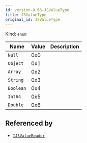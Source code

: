 ```yaml
---
id: version-0.63-JSValueType
title: JSValueType
original_id: JSValueType
---
```


Kind: `enum`

| Name |  Value | Description |
|--|--|--|
|`Null` | 0x0  |  |
|`Object` | 0x1  |  |
|`Array` | 0x2  |  |
|`String` | 0x3  |  |
|`Boolean` | 0x4  |  |
|`Int64` | 0x5  |  |
|`Double` | 0x6  |  |


## Referenced by
- [`IJSValueReader`](IJSValueReader)
